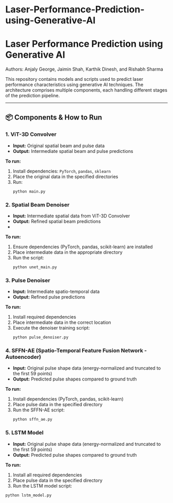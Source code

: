 # Laser-Performance-Prediction-using-Generative-AI

# Laser Performance Prediction using Generative AI

Authors: Anjaly George, Jaimin Shah, Karthik Dinesh, and Rishabh Sharma

This repository contains models and scripts used to predict laser performance characteristics using generative AI techniques. The architecture comprises multiple components, each handling different stages of the prediction pipeline.

---

## 📦 Components & How to Run

### 1. ViT-3D Convolver
- **Input:** Original spatial beam and pulse data  
- **Output:** Intermediate spatial beam and pulse predictions  

**To run:**
1. Install dependencies: `PyTorch`, `pandas`, `sklearn`
2. Place the original data in the specified directories
3. Run:  
   ```bash
   python main.py

### 2. Spatial Beam Denoiser
- **Input:** Intermediate spatial data from ViT-3D Convolver
- **Output:** Refined spatial beam predictions
- 
**To run:**
1. Ensure dependencies (PyTorch, pandas, scikit-learn) are installed
2. Place intermediate data in the appropriate directory
3. Run the script:
   ```bash
   python unet_main.py

### 3. Pulse Denoiser
- **Input:** Intermediate spatio-temporal data
- **Output:** Refined pulse predictions

**To run:**
1. Install required dependencies
2. Place intermediate data in the correct location
3. Execute the denoiser training script:
   ```bash
   python pulse_denoiser.py

### 4. SFFN-AE (Spatio-Temporal Feature Fusion Network - Autoencoder)
- **Input:** Original pulse shape data (energy-normalized and truncated to the first 59 points)
- **Output:** Predicted pulse shapes compared to ground truth

**To run:**
1. Install dependencies (PyTorch, pandas, scikit-learn)
2. Place pulse data in the specified directory
3. Run the SFFN-AE script:
   ```bash
   python sffn_ae.py

### 5. LSTM Model
- **Input:** Original pulse shape data (energy-normalized and truncated to the first 59 points)
- **Output:** Predicted pulse shapes compared to ground truth

**To run:**
1. Install all required dependencies
2. Place pulse data in the specified directory
3. Run the LSTM model script:
 ```bash
 python lstm_model.py
